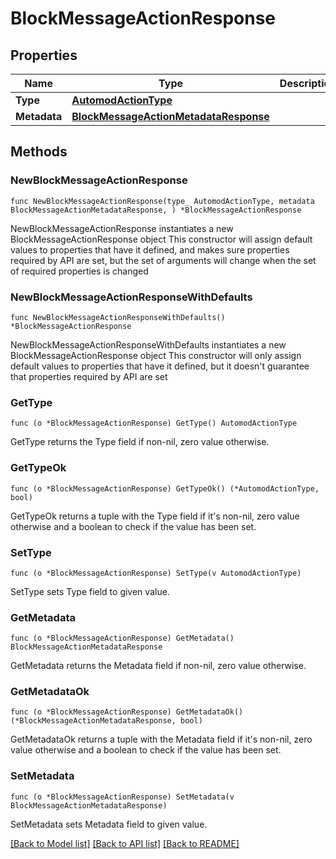 # BlockMessageActionResponse

## Properties

Name | Type | Description | Notes
------------ | ------------- | ------------- | -------------
**Type** | [**AutomodActionType**](AutomodActionType.md) |  | 
**Metadata** | [**BlockMessageActionMetadataResponse**](BlockMessageActionMetadataResponse.md) |  | 

## Methods

### NewBlockMessageActionResponse

`func NewBlockMessageActionResponse(type_ AutomodActionType, metadata BlockMessageActionMetadataResponse, ) *BlockMessageActionResponse`

NewBlockMessageActionResponse instantiates a new BlockMessageActionResponse object
This constructor will assign default values to properties that have it defined,
and makes sure properties required by API are set, but the set of arguments
will change when the set of required properties is changed

### NewBlockMessageActionResponseWithDefaults

`func NewBlockMessageActionResponseWithDefaults() *BlockMessageActionResponse`

NewBlockMessageActionResponseWithDefaults instantiates a new BlockMessageActionResponse object
This constructor will only assign default values to properties that have it defined,
but it doesn't guarantee that properties required by API are set

### GetType

`func (o *BlockMessageActionResponse) GetType() AutomodActionType`

GetType returns the Type field if non-nil, zero value otherwise.

### GetTypeOk

`func (o *BlockMessageActionResponse) GetTypeOk() (*AutomodActionType, bool)`

GetTypeOk returns a tuple with the Type field if it's non-nil, zero value otherwise
and a boolean to check if the value has been set.

### SetType

`func (o *BlockMessageActionResponse) SetType(v AutomodActionType)`

SetType sets Type field to given value.


### GetMetadata

`func (o *BlockMessageActionResponse) GetMetadata() BlockMessageActionMetadataResponse`

GetMetadata returns the Metadata field if non-nil, zero value otherwise.

### GetMetadataOk

`func (o *BlockMessageActionResponse) GetMetadataOk() (*BlockMessageActionMetadataResponse, bool)`

GetMetadataOk returns a tuple with the Metadata field if it's non-nil, zero value otherwise
and a boolean to check if the value has been set.

### SetMetadata

`func (o *BlockMessageActionResponse) SetMetadata(v BlockMessageActionMetadataResponse)`

SetMetadata sets Metadata field to given value.



[[Back to Model list]](../README.md#documentation-for-models) [[Back to API list]](../README.md#documentation-for-api-endpoints) [[Back to README]](../README.md)


